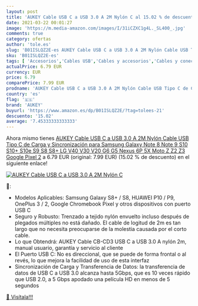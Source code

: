 ```yaml
---
layout: post
title: 'AUKEY Cable USB C a USB 3.0 A 2M Nylón C al 15.02 % de descuento'
date: 2021-03-22 00:01:27
image: 'https://m.media-amazon.com/images/I/31iCZXC1g4L._SL400_.jpg'
comments: true
category: ofertas
author: 'tole.es'
slug: 'B01ISLQZ2E-es AUKEY Cable USB C a USB 3.0 A 2M Nylón Cable USB Tipo C de...'
sku: 'B01ISLQZ2E-es'
tags: [ 'Accesorios','Cables USB','Cables y accesorios','Cables y conectores','Informática','aukey','galaxy','samsung', ]
actualPrice: 6.79 EUR
currency: EUR
price: 6.79
comparePrice: 7.99 EUR
prodname: 'AUKEY Cable USB C a USB 3.0 A 2M Nylón Cable USB Tipo C de Carga y Sincronización para Samsung Galaxy Note 8 Note 9 S10 S10+ S10e S9 S8 S8+ LG V40 V30 V20 G6 G5 Nexus 6P 5X Moto Z Z2 Z3 Google Pixel 2'
country: 'es'
flag: '🇪🇸'
brand: 'AUKEY'
buyurl: 'https://www.amazon.es/dp/B01ISLQZ2E/?tag=tolees-21'
descuento: '15.02'
average: '7.45333333333333'
---
```


Ahora mismo tienes [AUKEY Cable USB C a USB 3.0 A 2M Nylón Cable USB Tipo C de Carga y Sincronización para Samsung Galaxy Note 8 Note 9 S10 S10+ S10e S9 S8 S8+ LG V40 V30 V20 G6 G5 Nexus 6P 5X Moto Z Z2 Z3 Google Pixel 2](https://www.amazon.es/dp/B01ISLQZ2E/?tag=tolees-21) a 6.79 EUR (original: 7.99 EUR) (15.02 %  de descuento) en el siguiente enlace!

[![AUKEY Cable USB C a USB 3.0 A 2M Nylón C](https://m.media-amazon.com/images/I/31iCZXC1g4L._SL400_.jpg)](https://www.amazon.es/dp/B01ISLQZ2E/?tag=tolees-21)

🔎:

- Modelos Aplicables: Samsung Galaxy S8+ / S8, HUAWEI P10 / P9, OnePlus 3 / 2, Google Chromebook Pixel y otros dispositivos con puerto USB C
- Seguro y Robusto: Trenzado a tejido nylón envuelto incluso después de plegados múltiples no está dañado. El cable de logitud de 2m es tan largo que no necesita preocuparse de la molestia causada por el corto cable.
- Lo que Obtendrá: AUKEY Cable CB-CD3 USB C a USB 3.0 A nylón 2m, manual usuario, garantía y servicio al cliente
- El Puerto USB C: No es direccional, que se puede de forma frontal o al revés, lo que mejora la facilidad de uso de esta interfaz
- Sincronización de Carga y Transferencia de Datos: la transferencia de datos de USB C a USB 3.0 alcanza hasta 5Gbps, que es 10 veces rápido que USB 2.0, a 5 Gbps apodado una película HD en menos de 5 segundos

[🛒 Visítala!!!](https://www.amazon.es/dp/B01ISLQZ2E/?tag=tolees-21)
